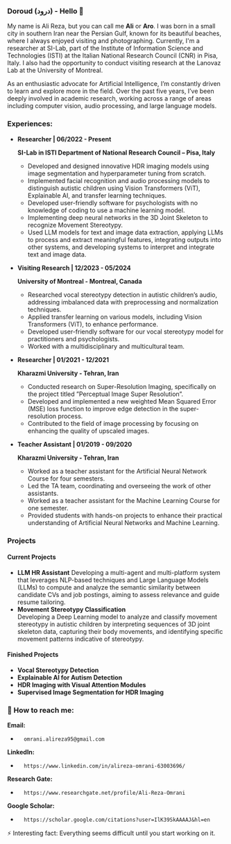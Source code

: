 ### Doroud (درود) - Hello 👋

My name is Ali Reza, but you can call me **Ali** or **Aro**. I was born in a small city in southern Iran near the Persian Gulf, known for its beautiful beaches, where I always enjoyed visiting and photographing. Currently, I'm a researcher at SI-Lab, part of the Institute of Information Science and Technologies (ISTI) at the Italian National Research Council (CNR) in Pisa, Italy. I also had the opportunity to conduct  visiting research at the Lanovaz Lab at the University of Montreal. 

As an enthusiastic advocate for Artificial Intelligence, I’m constantly driven to learn and explore more in the field. Over the past five years, I’ve been deeply involved in academic research, working across a range of areas including computer vision, audio processing, and large language models.

### Experiences:
* **Researcher | 06/2022 - Present**

  **SI-Lab in ISTI Department of National Research Council – Pisa, Italy**
  * Developed and designed innovative HDR imaging models using image segmentation and hyperparameter tuning from scratch.
  * Implemented facial recognition and audio processing models to distinguish autistic children using Vision Transformers (ViT), Explainable AI, and transfer learning techniques.
  * Developed user-friendly software for psychologists with no knowledge of coding to use a machine learning model.
  * Implementing deep neural networks in the 3D Joint Skeleton to recognize Movement Stereotypy.
  * Used LLM models for text and image data extraction, applying LLMs to process and extract meaningful features, integrating outputs into other systems, and developing systems to interpret and integrate text and image data.

* **Visiting Research | 12/2023 - 05/2024**

  **University of Montreal - Montreal, Canada**
  * Researched vocal stereotypy detection in autistic children’s audio, addressing imbalanced data with preprocessing and normalization techniques.
  * Applied transfer learning on various models, including Vision Transformers (ViT), to enhance performance.
  * Developed user-friendly software for our vocal stereotypy model for practitioners and psychologists.
  * Worked with a multidisciplinary and multicultural team.

* **Researcher | 01/2021 - 12/2021**

  **Kharazmi University - Tehran, Iran**
  * Conducted research on Super-Resolution Imaging, specifically on the project titled ”Perceptual Image Super Resolution”.
  * Developed and implemented a new weighted Mean Squared Error (MSE) loss function to improve edge detection in the super-resolution process.
  * Contributed to the field of image processing by focusing on enhancing the quality of upscaled images.
 
* **Teacher Assistant | 01/2019 - 09/2020**

  **Kharazmi University - Tehran, Iran**
  * Worked as a teacher assistant for the Artificial Neural Network Course for four semesters.
  * Led the TA team, coordinating and overseeing the work of other assistants.
  * Worked as a teacher assistant for the Machine Learning Course for one semester.
  * Provided students with hands-on projects to enhance their practical understanding of Artificial Neural Networks and Machine Learning.

### Projects
#### Current Projects
 * **LLM HR Assistant**
  Developing a multi-agent and multi-platform system that leverages NLP-based techniques and Large Language Models (LLMs) to compute and analyze the semantic similarity between candidate CVs and job postings, aiming to assess relevance and guide resume tailoring.
 * **Movement Stereotypy Classification**  
  Developing a Deep Learning model to analyze and classify movement stereotypy in autistic children by interpreting sequences of 3D joint skeleton data, capturing their body movements, and identifying specific movement patterns indicative of stereotypy.

#### Finished Projects
* **Vocal Stereotypy Detection**
* **Explainable AI for Autism Detection**
* **HDR Imaging with Visual Attention Modules**
* **Supervised Image Segmentation for HDR Imaging**

### 📧 How to reach me: 
**Email:**
-       omrani.alireza95@gmail.com
**LinkedIn:**
-       https://www.linkedin.com/in/alireza-omrani-63003696/
**Research Gate:**
-       https://www.researchgate.net/profile/Ali-Reza-Omrani
**Google Scholar:**
-       https://scholar.google.com/citations?user=IlK39SkAAAAJ&hl=en

 ⚡ Interesting fact: Everything seems difficult until you start working on it.

<!--
**AlirezaOmrani95/AlirezaOmrani95** is a ✨ _special_ ✨ repository because its `README.md` (this file) appears on your GitHub profile.


Here are some ideas to get you started:
- 🌱 I’m currently learning ...
- 🤔 I’m looking for help with ...
- 😄 Pronouns: ...
- 👯 I’m looking to collaborate on ...
- 💬 Ask me about ...
-->

